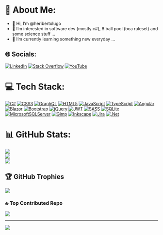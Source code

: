 # 💫 About Me:
- 👋 Hi, I’m @heribertolugo
- 👀 I’m interested in software dev (mostly c#), 8 ball pool (bca ruleset) and some science stuff ...
- 🌱 I’m currently learning something new everyday ...


## 🌐 Socials:
[![LinkedIn](https://img.shields.io/badge/LinkedIn-%230077B5.svg?logo=linkedin&logoColor=white)](https://linkedin.com/in/heriberto-lugo) [![Stack Overflow](https://img.shields.io/badge/-Stackoverflow-FE7A16?logo=stack-overflow&logoColor=white)](https://stackoverflow.com/users/6368401) [![YouTube](https://img.shields.io/badge/YouTube-%23FF0000.svg?logo=YouTube&logoColor=white)](https://youtube.com/@lugoheriberto) 

# 💻 Tech Stack:
[![C#](https://img.shields.io/badge/c%23-%23239120.svg?style=flat-square&logo=csharp&logoColor=white)](https://github.com/heribertolugo/ImageToLockscreen) [![CSS3](https://img.shields.io/badge/css3-%231572B6.svg?style=flat-square&logo=css3&logoColor=white)](https://herisoftware.com) [![GraphQL](https://img.shields.io/badge/-GraphQL-E10098?style=flat-square&logo=graphql&logoColor=white)](https://chillicream.com/docs/hotchocolate/v13) [![HTML5](https://img.shields.io/badge/html5-%23E34F26.svg?style=flat-square&logo=html5&logoColor=white)](https://www.w3.org/TR/html5-diff/) [![JavaScript](https://img.shields.io/badge/javascript-%23323330.svg?style=flat-square&logo=javascript&logoColor=%23F7DF1E)](https://github.com/heribertolugo/JavascriptGrid) [![TypeScript](https://img.shields.io/badge/typescript-%23007ACC.svg?style=flat-square&logo=typescript&logoColor=white)](https://github.com/heribertolugo/lambda-emissions) [![Angular](https://img.shields.io/badge/angular-%23DD0031.svg?style=flat-square&logo=angular&logoColor=white)](https://github.com/heribertolugo/lambda-emissions) [![Blazor](https://img.shields.io/badge/blazor-%235C2D91.svg?style=flat-square&logo=blazor&logoColor=white)](https://dotnet.microsoft.com/en-us/apps/aspnet/web-apps/blazor) [![Bootstrap](https://img.shields.io/badge/bootstrap-%238511FA.svg?style=flat-square&logo=bootstrap&logoColor=white)](https://herisoftware.com/) [![jQuery](https://img.shields.io/badge/jquery-%230769AD.svg?style=flat-square&logo=jquery&logoColor=white)](https://herisoftware.com/) [![JWT](https://img.shields.io/badge/JWT-black?style=flat-square&logo=JSON%20web%20tokens)](https://jwt.io/) [![SASS](https://img.shields.io/badge/SASS-hotpink.svg?style=flat-square&logo=SASS&logoColor=white)](https://herisoftware.com/) [![SQLite](https://img.shields.io/badge/sqlite-%2307405e.svg?style=flat-square&logo=sqlite&logoColor=white)](https://learn.microsoft.com/en-us/dotnet/standard/data/sqlite/) [![MicrosoftSQLServer](https://img.shields.io/badge/Microsoft%20SQL%20Server-CC2927?style=flat-square&logo=microsoft%20sql%20server&logoColor=white)](https://learn.microsoft.com/en-us/ssms/install/install) [![Gimp](https://img.shields.io/badge/Gimp-657D8B?style=flat-square&logo=gimp&logoColor=FFFFFF)](https://www.gimp.org/) [![Inkscape](https://img.shields.io/badge/Inkscape-e0e0e0?style=flat-square&logo=inkscape&logoColor=080A13)](https://inkscape.org/) [![Jira](https://img.shields.io/badge/jira-%230A0FFF.svg?style=flat-square&logo=jira&logoColor=white)](https://www.jira.com/) [![.Net](https://img.shields.io/badge/.NET-5C2D91?style=flat-square&logo=.net&logoColor=white)](https://github.com/heribertolugo/FileList)
# 📊 GitHub Stats:
![](https://github-readme-stats.vercel.app/api?username=heribertolugo&theme=shadow_blue&hide_border=true&include_all_commits=true&count_private=true)<br/>
![](https://nirzak-streak-stats.vercel.app/?user=heribertolugo&theme=shadow_blue&hide_border=true)<br/>
![](https://github-readme-stats.vercel.app/api/top-langs/?username=heribertolugo&theme=shadow_blue&hide_border=true&include_all_commits=true&count_private=true&layout=compact)

## 🏆 GitHub Trophies
![](https://github-profile-trophy.vercel.app/?username=heribertolugo&theme=nord&no-frame=true&no-bg=true&margin-w=4)

### 🔝 Top Contributed Repo
![](https://github-contributor-stats.vercel.app/api?username=heribertolugo&limit=5&theme=shadow_blue&combine_all_yearly_contributions=true)

---
[![](https://visitcount.itsvg.in/api?id=heribertolugo&icon=2&color=1)](https://visitcount.itsvg.in)

<!-- Proudly created with GPRM ( https://gprm.itsvg.in ) -->
<!--- - 📫 How to reach me ... --->


<!---
heribertolugo/heribertolugo is a ✨ special ✨ repository because its `README.md` (this file) appears on your GitHub profile.
You can click the Preview link to take a look at your changes.
--->
